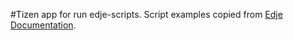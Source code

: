 #Tizen app for run edje-scripts.
Script examples copied  from [Edje Documentation](https://docs.enlightenment.org/api/edje/doc/html/examples.html).
